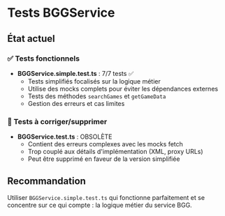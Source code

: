 # Tests BGGService

## État actuel

### ✅ Tests fonctionnels
- **BGGService.simple.test.ts** : 7/7 tests ✅
  - Tests simplifiés focalisés sur la logique métier
  - Utilise des mocks complets pour éviter les dépendances externes
  - Tests des méthodes `searchGames` et `getGameData`
  - Gestion des erreurs et cas limites

### 🔧 Tests à corriger/supprimer
- **BGGService.test.ts** : OBSOLÈTE
  - Contient des erreurs complexes avec les mocks fetch
  - Trop couplé aux détails d'implémentation (XML, proxy URLs)
  - Peut être supprimé en faveur de la version simplifiée

## Recommandation
Utiliser `BGGService.simple.test.ts` qui fonctionne parfaitement et se concentre sur ce qui compte : la logique métier du service BGG.
